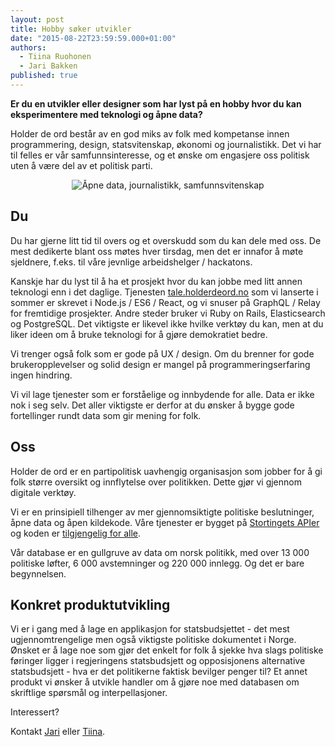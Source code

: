 ```yaml
---
layout: post
title: Hobby søker utvikler
date: "2015-08-22T23:59:59.000+01:00"
authors: 
  - Tiina Ruohonen
  - Jari Bakken
published: true
---
```



**Er du en utvikler eller designer som har lyst på en hobby hvor du kan eksperimentere med teknologi og åpne data?**

Holder de ord består av en god miks av folk med kompetanse innen programmering, design, statsvitenskap, økonomi og journalistikk. Det vi har til felles er vår samfunnsinteresse, og et ønske om engasjere oss politisk uten å være del av et politisk parti.

<div style="text-align: center;">
    <img style="display: inline-block" class="img-responsive" src="//files.holderdeord.no/images/venn.png" alt="Åpne data, journalistikk, samfunnsvitenskap"/>
</div>

## Du

Du har gjerne litt tid til overs og et overskudd som du kan dele med oss. De mest dedikerte blant oss møtes hver tirsdag, men det er innafor å møte sjeldnere, f.eks. til våre jevnlige arbeidshelger / hackatons.

Kanskje har du lyst til å ha et prosjekt hvor du kan jobbe med litt annen teknologi enn i det daglige. Tjenesten [tale.holderdeord.no](https://tale.holderdeord.no) som vi lanserte i sommer er skrevet i Node.js / ES6 / React, og vi snuser på GraphQL / Relay for fremtidige prosjekter. Andre steder bruker vi Ruby on Rails, Elasticsearch og PostgreSQL. Det viktigste er likevel ikke hvilke verktøy du kan, men at du liker ideen om å bruke teknologi for å gjøre demokratiet bedre.

Vi trenger også folk som er gode på UX / design. Om du brenner for gode brukeropplevelser og solid design er mangel på programmeringserfaring ingen hindring. 

Vi vil lage tjenester som er forståelige og innbydende for alle. Data er ikke nok i seg selv. Det aller viktigste er derfor at du ønsker å bygge gode fortellinger rundt data som gir mening for folk. 



## Oss

Holder de ord er en partipolitisk uavhengig organisasjon som jobber for å gi folk større oversikt og innflytelse over politikken. Dette gjør vi gjennom digitale verktøy.

Vi er en prinsipiell tilhenger av mer gjennomsiktigte politiske beslutninger, åpne data og åpen kildekode. Våre tjenester er bygget på [Stortingets APIer](http://data.stortinget.no/) og koden er [tilgjengelig for alle](https://github.com/holderdeord/).

Vår database er en gullgruve av data om norsk politikk, med over 13 000 politiske løfter, 6 000 avstemninger og 220 000 innlegg. Og det er bare begynnelsen.

## Konkret produktutvikling
Vi er i gang med å lage en applikasjon for statsbudsjettet - det mest ugjennomtrengelige men også viktigste politiske dokumentet i Norge. Ønsket er å lage noe som gjør det enkelt for folk å sjekke hva slags politiske føringer ligger i regjeringens statsbudsjett og opposisjonens alternative statsbudsjett - hva er det politikerne faktisk bevilger penger til? Et annet produkt vi ønsker å utvikle handler om å gjøre noe med databasen om skriftlige spørsmål og interpellasjoner.

Interessert?

Kontakt [Jari](mailto:jari@holderdeord.no) eller [Tiina](mailto:tiina@holderdeord.no).
